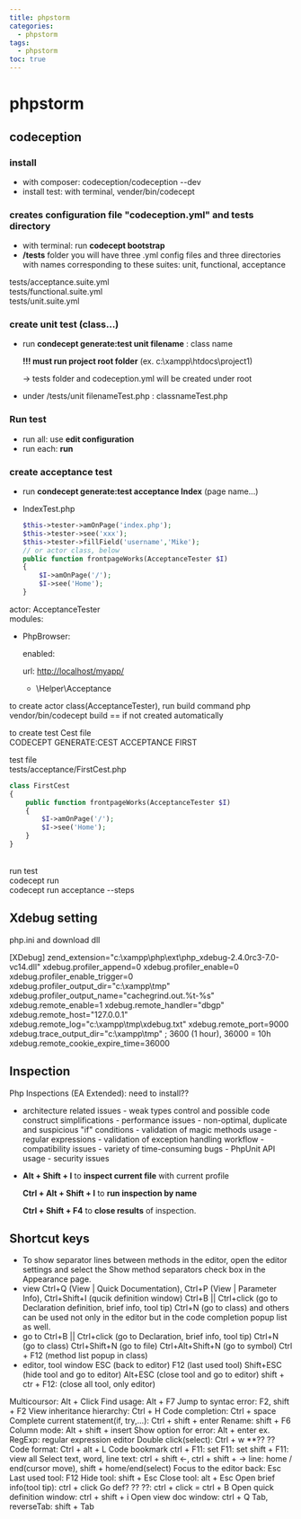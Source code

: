 ```yaml
---
title: phpstorm
categories:
  - phpstorm
tags:
  - phpstorm
toc: true
---
```


# phpstorm

## codeception

### install

* with composer:  codeception/codeception --dev
* install test: with terminal, vender/bin/codecept  

### creates configuration file "codeception.yml" and tests directory

* with terminal: run **codecept  bootstrap**
* **/tests** folder you will have three .yml config files and three directories with names corresponding to these suites: unit, functional, acceptance

tests/acceptance.suite.yml  
tests/functional.suite.yml  
tests/unit.suite.yml

### create unit test \(class...\)

* run **condecept generate:test unit filename** : class name

  **!!! must run project root folder** \(ex. c:\xampp\htdocs\project1\)

  -&gt; tests folder and codeception.yml will be created under root

* under /tests/unit filenameTest.php : classnameTest.php

### Run test

* run all: use **edit configuration** 
* run each: **run**

### create acceptance test

* run **condecept generate:test acceptance Index** \(page name...\)
* IndexTest.php

  ```php
  $this->tester->amOnPage('index.php');
  $this->tester->see('xxx');
  $this->tester->fillField('username','Mike');
  // or actor class, below
  public function frontpageWorks(AcceptanceTester $I)
  {
      $I->amOnPage('/');
      $I->see('Home');  
  }
  ```

actor: AcceptanceTester  
modules:

* PhpBrowser:  

  enabled:  

  url: [http://localhost/myapp/](http://localhost/myapp/)  

  * \Helper\Acceptance  

to create actor class\(AcceptanceTester\), run build command php vendor/bin/codecept build == if not created automatically

to create test Cest file  
CODECEPT GENERATE:CEST ACCEPTANCE FIRST

test file  
tests/acceptance/FirstCest.php

```php
class FirstCest 
{
    public function frontpageWorks(AcceptanceTester $I)
    {
        $I->amOnPage('/');
        $I->see('Home');  
    }
}
```

​  
run test  
codecept run  
codecept run acceptance --steps

## Xdebug setting

php.ini and download dll

\[XDebug\] zend\_extension="c:\xampp\php\ext\php\_xdebug-2.4.0rc3-7.0-vc14.dll" xdebug.profiler\_append=0 xdebug.profiler\_enable=0 xdebug.profiler\_enable\_trigger=0 xdebug.profiler\_output\_dir="c:\xampp\tmp" xdebug.profiler\_output\_name="cachegrind.out.%t-%s" xdebug.remote\_enable=1 xdebug.remote\_handler="dbgp" xdebug.remote\_host="127.0.0.1" xdebug.remote\_log="c:\xampp\tmp\xdebug.txt" xdebug.remote\_port=9000 xdebug.trace\_output\_dir="c:\xampp\tmp" ; 3600 \(1 hour\), 36000 = 10h xdebug.remote\_cookie\_expire\_time=36000

## Inspection

Php Inspections \(EA Extended\): need to install??

* architecture related issues  - weak types control and possible code construct simplifications  - performance issues  - non-optimal, duplicate and suspicious "if" conditions  - validation of magic methods usage  - regular expressions  - validation of exception handling workflow  - compatibility issues  - variety of time-consuming bugs  - PhpUnit API usage  - security issues  
* **Alt + Shift + I** to **inspect current file** with current profile  

  **Ctrl + Alt + Shift + I** to **run inspection by name**  

  **Ctrl + Shift + F4** to **close results** of inspection.  

## Shortcut keys

* To show separator lines between methods in the editor, open the editor settings and select the Show method separators check box in the Appearance page.
* view Ctrl+Q \(View \| Quick Documentation\), Ctrl+P \(View \| Parameter Info\), Ctrl+Shift+I \(qucik definition window\) Ctrl+B \|\| Ctrl+click \(go to Declaration definition, brief info, tool tip\) Ctrl+N \(go to class\) and others can be used not only in the editor but in the code completion popup list as well.
* go to Ctrl+B \|\| Ctrl+click \(go to Declaration, brief info, tool tip\) Ctrl+N \(go to class\) Ctrl+Shift+N \(go to file\) Ctrl+Alt+Shift+N \(go to symbol\) Ctrl + F12 \(method list popup in class\)
* editor, tool window ESC \(back to editor\) F12 \(last used tool\) Shift+ESC \(hide tool and go to editor\) Alt+ESC \(close tool and go to editor\) shift + ctr + F12: \(close all tool, only editor\)

Multicoursor: Alt + Click Find usage: Alt + F7 Jump to syntac error: F2, shift + F2 View inheritance hierarchy: Ctrl + H Code completion: Ctrl + space Complete current statement\(if, try,…\): Ctrl + shift + enter Rename: shift + F6 Column mode: Alt + shift + insert Show option for error: Alt + enter ex. RegExp: regular expression editor Double click\(select\): Ctrl + w \*\*?? ?? Code format: Ctrl + alt + L Code bookmark ctrl + F11: set F11: set shift + F11: view all Select text, word, line text: ctrl + shift &lt;-, ctrl + shift + -&gt; line: home / end\(cursor move\), shift + home/end\(select\) Focus to the editor back: Esc Last used tool: F12 Hide tool: shift + Esc Close tool: alt + Esc Open brief info\(tool tip\): ctrl + click Go def? ?? ??: ctrl + click = ctrl + B Open quick definition window: ctrl + shift + i Open view doc window: ctrl + Q Tab, reverseTab: shift + Tab

